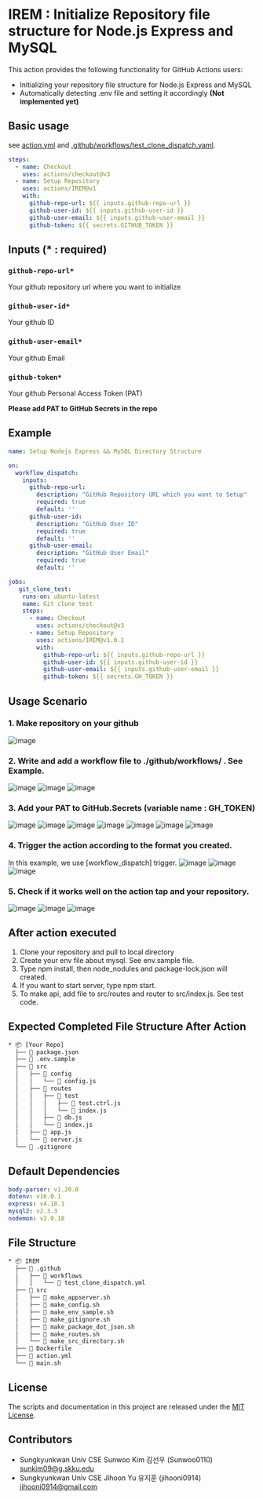 # **IREM** : **I**nitialize **R**epository file structure for Node.js **E**xpress and **M**ySQL


This action provides the following functionality for GitHub Actions users:
- Initializing your repository file structure for Node.js Express and MySQL
- Automatically detecting .env file and setting it accordingly **(Not implemented yet)**

## Basic usage
see [action.yml](action.yml) and [.github/workflows/test_clone_dispatch.yaml](.github/workflows/test_clone_dispatch.yaml).


```yaml
steps:
  - name: Checkout
    uses: actions/checkout@v3
  - name: Setup Repository
    uses: actions/IREM@v1
    with:
      github-repo-url: ${{ inputs.github-repo-url }}
      github-user-id: ${{ inputs.github-user-id }}
      github-user-email: ${{ inputs.github-user-email }}
      github-token: ${{ secrets.GITHUB_TOKEN }}
```

## Inputs (* : required)
### `github-repo-url*`
Your github repository url where you want to initialize

### `github-user-id*` 
Your github ID

### `github-user-email*` 
Your github Email

### `github-token*`
Your github Personal Access Token (PAT)

**Please add PAT to GitHub Secrets in the repo**

## Example
```yaml
name: Setup Nodejs Express && MySQL Directory Structure

on:
  workflow_dispatch:
    inputs:
      github-repo-url:
        description: "GitHub Repository URL which you want to Setup"
        required: true
        default: ''
      github-user-id: 
        description: "GitHub User ID"
        required: true
        default: ''
      github-user-email:
        description: "GitHub User Email"
        required: true
        default: ''

jobs:
   git_clone_test:
    runs-on: ubuntu-latest
    name: Git clone test
    steps:
      - name: Checkout
        uses: actions/checkout@v3
      - name: Setup Repository
        uses: actions/IREM@v1.0.1
        with:
          github-repo-url: ${{ inputs.github-repo-url }}
          github-user-id: ${{ inputs.github-user-id }}
          github-user-email: ${{ inputs.github-user-email }}
          github-token: ${{ secrets.GH_TOKEN }}
```
## Usage Scenario
### 1. Make repository on your github
![image](https://user-images.githubusercontent.com/81512592/217377254-6276a7c9-0909-40ca-8e96-97d447088895.png)


### 2. Write and add a workflow file to ./github/workflows/ . See Example.
![image](https://user-images.githubusercontent.com/81512592/217377000-6b74d01b-9972-43d1-8cfe-bd6ae8f244e7.png)
![image](https://user-images.githubusercontent.com/81512592/217376894-7e6a8423-6921-4679-88ba-99ee83b8194d.png)
![image](https://user-images.githubusercontent.com/81512592/217376712-b6e5fc29-a691-4bdd-b1db-5c1cbe9cf259.png)

### **3. Add your PAT to GitHub.Secrets** (variable name : GH_TOKEN) 
![image](https://user-images.githubusercontent.com/81512592/217376528-26c88926-8aca-431c-be4e-2127feb31187.png)
![image](https://user-images.githubusercontent.com/81512592/217376456-f735c974-ef3e-4b35-a2fb-beba948a76b1.png)
![image](https://user-images.githubusercontent.com/81512592/217376183-7fddd2db-66aa-4978-a42c-8412f5f6eea8.png)
![image](https://user-images.githubusercontent.com/81512592/217376121-02012365-96c7-4e46-ba59-973153388808.png)
![image](https://user-images.githubusercontent.com/81512592/217375924-c11ad83c-4639-45c6-88b8-c5d8983ecb45.png)
![image](https://user-images.githubusercontent.com/81512592/217376044-24582845-baf4-4267-b3ca-598d70bf52e2.png)
![image](https://user-images.githubusercontent.com/81512592/217375858-397d8503-5863-4f36-aa90-91d3d06e0c14.png)

### 4. Trigger the action according to the format you created.
In this example, we use [workflow_dispatch] trigger.
![image](https://user-images.githubusercontent.com/81512592/217376673-93961aa6-d72d-4d54-a134-bd1c6bd344d5.png)
![image](https://user-images.githubusercontent.com/81512592/217376645-8b5a16d0-f0fa-4453-a093-db73954c60fa.png)
![image](https://user-images.githubusercontent.com/81512592/217378343-c6635cae-44aa-49ca-92d4-e1c1fc9e2789.png)

### 5. Check if it works well on the action tap and your repository.
![image](https://user-images.githubusercontent.com/81512592/217378657-a9798097-b17b-4cc9-8bbe-6186fd3d3f76.png)
![image](https://user-images.githubusercontent.com/81512592/217378713-e0cfff16-62d8-4c13-9370-9243edb10844.png)
![image](https://user-images.githubusercontent.com/81512592/217378765-dd689e14-44bc-4f3f-8d56-c24c52d7d90d.png)


## After action executed
1. Clone your repository and pull to local directory
2. Create your env file about mysql. See env.sample file.
3. Type npm install, then node_nodules and package-lock.json will created.
4. If you want to start server, type npm start.
4. To make api, add file to src/routes and router to src/index.js. See test code.

## Expected Completed File Structure After Action
```bash
* 📦 [Your Repo]
  ├──  package.json
  ├──  .env.sample
  ├──  src
  │   ├──  config
  │   │   └──  config.js
  │   ├──  routes
  │   │   ├──  test
  │   │   │   ├──  test.ctrl.js
  │   │   │   └──  index.js
  │   │   ├──  db.js
  │   │   └──  index.js
  │   ├──  app.js
  │   └──  server.js
  └──  .gitignore
```

## Default Dependencies
```yaml
body-parser: v1.20.0
dotenv: v16.0.1
express: v4.18.1
mysql2: v2.3.3
nodemon: v2.0.18
```

## File Structure
```bash
* 📦 IREM
  ├──  .github
  │   ├──  workflows
  │   │   └──  test_clone_dispatch.yml
  ├──  src
  │   ├──  make_appserver.sh
  │   ├──  make_config.sh
  │   ├──  make_env_sample.sh
  │   ├──  make_gitignore.sh
  │   ├──  make_package_dot_json.sh
  │   ├──  make_routes.sh
  │   └──  make_src_directory.sh
  ├──  Dockerfile
  ├──  action.yml
  └──  main.sh
```

## License
The scripts and documentation in this project are released under the [MIT License](LICENSE).

## Contributors
- Sungkyunkwan Univ CSE Sunwoo Kim 김선우 (Sunwoo0110) sunkim09@g.skku.edu
- Sungkyunkwan Univ CSE Jihoon Yu 유지훈 (jihooni0914) jihooni0914@gmail.com
